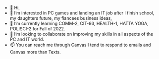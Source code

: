 - 👋 Hi,
- 👀 I’m interested in PC games and landing an IT job after I finish school, my daughters future, my fiancees business ideas, 
- 🌱 I’m currently learning COMM-2, CIT-93, HEALTH-1, HATTA YOGA, POLISCI-2 for Fall of 2022.
- 💞️ I’m looking to collaborate on improving my skills in all aspects of the PC and IT world.
- 📫 You can reach me through Canvas I tend to respond to emails and Canvas more than Texts.

<!---
roybean1988/roybean1988 is a ✨ special ✨ repository because its `README.md` (this file) appears on your GitHub profile.
You can click the Preview link to take a look at your changes.
--->
